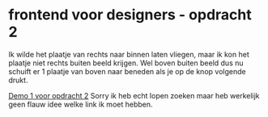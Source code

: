 # frontend voor designers - opdracht 2

Ik wilde het plaatje van rechts naar binnen laten vliegen, maar ik kon het plaatje niet rechts buiten beeld krijgen. Wel boven buiten beeld dus nu schuift er 1 plaatje van boven naar beneden als je op de knop volgende drukt.

[Demo 1 voor opdracht 2](https://github.com/Desiree1997/frontendvoordesigners/blob/master/opdracht2/index.html)
Sorry ik heb echt lopen zoeken maar heb werkelijk geen flauw idee welke link ik moet hebben.



